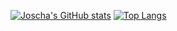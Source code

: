 [![Joscha's GitHub stats](https://github-readme-stats.vercel.app/api?username=joscha)](https://github.com/anuraghazra/github-readme-stats) [![Top Langs](https://github-readme-stats.vercel.app/api/top-langs/?username=joscha)](https://github.com/anuraghazra/github-readme-stats)

<!--
**joscha/joscha** is a ✨ _special_ ✨ repository because its `README.md` (this file) appears on your GitHub profile.

Here are some ideas to get you started:

- 🔭 I’m currently working on ...
- 🌱 I’m currently learning ...
- 👯 I’m looking to collaborate on ...
- 🤔 I’m looking for help with ...
- 💬 Ask me about ...
- 📫 How to reach me: ...
- 😄 Pronouns: ...
- ⚡ Fun fact: ...
-->
